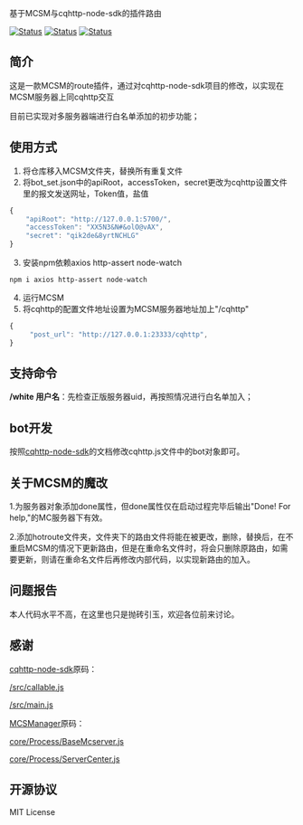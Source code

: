 

基于MCSM与cqhttp-node-sdk的插件路由

[![Status](https://img.shields.io/badge/npm-v6.9.0-blue.svg)](https://www.npmjs.com/)
[![Status](https://img.shields.io/badge/node-v10.0.0-blue.svg)](https://nodejs.org/en/download/)
[![Status](https://img.shields.io/badge/License-MIT-red.svg)](https://github.com/Suwings/MCSManager)

简介
-----------
这是一款MCSM的route插件，通过对cqhttp-node-sdk项目的修改，以实现在MCSM服务器上同cqhttp交互

目前已实现对多服务器端进行白名单添加的初步功能；

使用方式
-----------
1. 将仓库移入MCSM文件夹，替换所有重复文件
2. 将bot_set.json中的apiRoot，accessToken，secret更改为cqhttp设置文件里的报文发送网址，Token值，盐值
```javascript
{
	"apiRoot": "http://127.0.0.1:5700/",
	"accessToken": "XX5N3&N#&olO@vAX",
	"secret": "qik2de&8yrtNCHLG"
}
```
3. 安装npm依赖axios http-assert node-watch
```
npm i axios http-assert node-watch
```
4. 运行MCSM
5. 将cqhttp的配置文件地址设置为MCSM服务器地址加上"/cqhttp"
```javascript
{
	 "post_url": "http://127.0.0.1:23333/cqhttp",
}
```

支持命令
-----------
**/white 用户名**：先检查正版服务器uid，再按照情况进行白名单加入；

bot开发
-----------
按照[cqhttp-node-sdk](https://github.com/cqmoe/cqhttp-node-sdk "cqhttp-node-sdk")的文档修改cqhttp.js文件中的bot对象即可。

关于MCSM的魔改
-----------
1.为服务器对象添加done属性，但done属性仅在启动过程完毕后输出"Done! For help,"的MC服务器下有效。

2.添加hotroute文件夹，文件夹下的路由文件将能在被更改，删除，替换后，在不重启MCSM的情况下更新路由，但是在重命名文件时，将会只删除原路由，如需要更新，则请在重命名文件后再修改内部代码，以实现新路由的加入。

问题报告
-----------
本人代码水平不高，在这里也只是抛砖引玉，欢迎各位前来讨论。

感谢
-----------
[cqhttp-node-sdk](https://github.com/cqmoe/cqhttp-node-sdk "cqhttp-node-sdk")原码：

[/src/callable.js](https://github.com/cqmoe/cqhttp-node-sdk/blob/master/src/callable.js "/src/callable.js")

[/src/main.js](https://github.com/cqmoe/cqhttp-node-sdk/blob/master/src/main.js "/src/main.js")

[MCSManager](https://github.com/Suwings/MCSManager "MCSManager")原码：

[core/Process/BaseMcserver.js](https://github.com/Suwings/MCSManager/blob/master/core/Process/BaseMcserver.js "core/Process/BaseMcserver.js")

[core/Process/ServerCenter.js](https://github.com/Suwings/MCSManager/blob/master/core/Process/ServerCenter.js "core/Process/ServerCenter.js")

开源协议
-----------
MIT License
